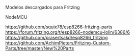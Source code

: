 Modelos descargados para Fritzing

NodeMCU

https://github.com/squix78/esp8266-fritzing-parts
https://forum.fritzing.org/t/esp8266-nodemcu-lolin/6386/6
https://github.com/prasertsakd/esp8266_fritzing
https://github.com/AchimPieters/Fritzing-Custom-Parts/tree/master/New%20Parts
